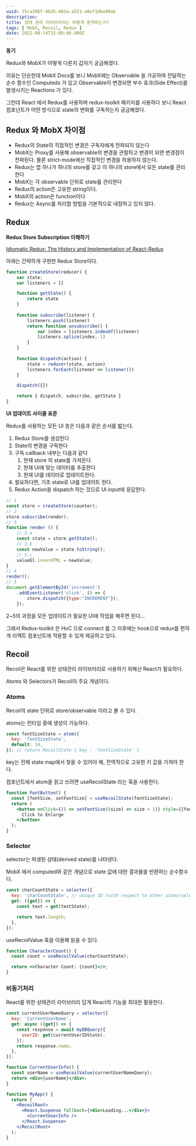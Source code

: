 ```yaml
---
uuid: 25ca30bf-4bd5-403a-a551-a0ef1dbe98ab
description: 
title: 상태 관리 라이브러리는 어떻게 동작하는가?
tags: [ MobX, Recoil, Redux ]
date: 2022-08-14T15:00:00.000Z
---
```









**동기**

Redux와 MobX가 어떻게 다른지 갑자기 궁금해졌다.

이유는 단순한데 MobX Docs를 보니 MobX에는 Observable 을 가공하여 전달하는 순수 함수인 Computeds 가 있고 Observable이 변경되면 부수 효과(Side Effect)를 발생시키는 Reactions 가 있다.

그런데 React 에서 Redux를 사용하며 redux-toolkit 패키지를 사용하다 보니 React 컴포넌트가 어떤 방식으로 state의 변화를 구독하는지 궁금해졌다.

## Redux 와 MobX 차이점

- Redux의 State의 직접적인 변경은 구독자에게 전파되지 않는다
- MobX는 Proxy를 사용해 observable의 변경을 관찰하고 변경이 되면 변경점이 전파된다. 물론 strict-mode에선 직접적인 변경을 허용하지 않는다.
- Redux는 앱 하나가 하나의 store를 갖고 이 하나의 store에서 모든 state를 관리한다
- MobX는 각 observable 단위로 state를 관리한다
- Redux의 action은 고유한 string이다.
- MobX의 action은 function이다
- Redux는 Async를 처리할 방법을 기본적으로 내장하고 있지 않다.

## Redux

**Redux Store Subscription 이해하기**

[Idiomatic Redux: The History and Implementation of React-Redux](https://blog.isquaredsoftware.com/2018/11/react-redux-history-implementation/#v7-1-hooks)

아래는 간략하게 구현한 Redux Store이다.

```jsx
function createStore(reducer) {
    var state;
    var listeners = []

    function getState() {
        return state
    }
    
    function subscribe(listener) {
        listeners.push(listener)
        return function unsubscribe() {
            var index = listeners.indexOf(listener)
            listeners.splice(index, 1)
        }
    }
    
    function dispatch(action) {
        state = reducer(state, action)
        listeners.forEach(listener => listener())
    }

    dispatch({})

    return { dispatch, subscribe, getState }
}
```

**UI 업데이트 사이클 표준**

Redux를 사용하는 모든 UI 층은  다음과 같은 순서를 밟는다.

1. Redux Store를 생성한다
2. State의 변경을 구독한다
3. 구독 callback 내부는 다음과 같다
    1. 현재 store 의 state를 가져온다
    2. 현재 UI에 맞는 데이터를 추출한다
    3. 현재 UI를 데이터로 업데이트한다.
4. 필요하다면, 기초 state로 UI를 업데이트 한다.
5. Redux Action을 dispatch 하는 것으로 UI input에 응답한다.

```jsx
// 1
const store = createStore(counter);
// 2
store.subscribe(render);
// 3
function render () {
	// 3.a
	const state = store.getState();
	// 3.b
	const newValue = state.toString();
	// 3.c
	valueEl.innerHTML = newValue;
}
// 4
render();
// 5
document.getElementById('increment')
	.addEventListener('click', () => {
		store.dispatch({type:"INCREMENT"});
	});
```

2~5의 과정을 모든 업데이트가 필요한 UI에 작업을 해주면 된다…

그래서 Redux-toolkit 은 HoC 으로 connect 를 그 이후에는 hook으로 redux를 편하게 리액트 컴포넌트에 적용할 수 있게 제공하고 있다.

## Recoil

Recoil은 React를 위한 상태관리 라이브러리로 사용하기 위해선 React가 필요하다.

Atoms 와 Selectors가 Recoil의 주요 개념이다.

### Atoms

Recoil의 state 단위로 store/observable 이라고 볼 수 있다.

atoms는 런타임 중에 생성이 가능하다.

```jsx
const fontSizeState = atom({
  key: 'fontSizeState',
  default: 14,
}); // return RecoilState { key : 'fontSizeState' }
```

key는 전체 state map에서 찾을 수 있어야 해, 전역적으로 고유한 키 값을 가져야 한다.

컴포넌트에서 atom을 읽고 쓰려면 useRecoilState 라는 훅을 사용한다.

```jsx
function FontButton() {
  const [fontSize, setFontSize] = useRecoilState(fontSizeState);
  return (
    <button onClick={() => setFontSize((size) => size + 1)} style={{fontSize}}>
      Click to Enlarge
    </button>
  );
}
```

### Selector

selector는 파생된 상태(derived state)를 나타낸다.

MobX 에서 computed와 같은 개념으로 state 값에 대한 결과물을 반환하는 순수함수다.

```jsx
const charCountState = selector({
  key: 'charCountState', // unique ID (with respect to other atoms/selectors)
  get: ({get}) => {
    const text = get(textState);

    return text.length;
  },
});
```

useRecoilValue 훅을 이용해 읽을 수 있다.

```jsx
function CharacterCount() {
  const count = useRecoilValue(charCountState);

  return <>Character Count: {count}</>;
}
```

### 비동기처리

React를 위한 상태관리 라이브러리 답게 React의 기능을 최대한 활용한다.

```jsx
const currentUserNameQuery = selector({
  key: 'CurrentUserName',
  get: async ({get}) => {
    const response = await myDBQuery({
      userID: get(currentUserIDState),
    });
    return response.name;
  },
});

function CurrentUserInfo() {
  const userName = useRecoilValue(currentUserNameQuery);
  return <div>{userName}</div>;
}
```

```jsx
function MyApp() {
  return (
    <RecoilRoot>
      <React.Suspense fallback={<div>Loading...</div>}>
        <CurrentUserInfo />
      </React.Suspense>
    </RecoilRoot>
  );
}
```